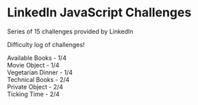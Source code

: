 # LinkedIn JavaScript Challenges

Series of 15 challenges provided by LinkedIn

Difficulty log of challenges!

Available Books - 1/4<br>
Movie Object - 1/4<br>
Vegetarian Dinner - 1/4<br>
Technical Books - 2/4<br>
Private Object - 2/4<br>
Ticking Time - 2/4<br>